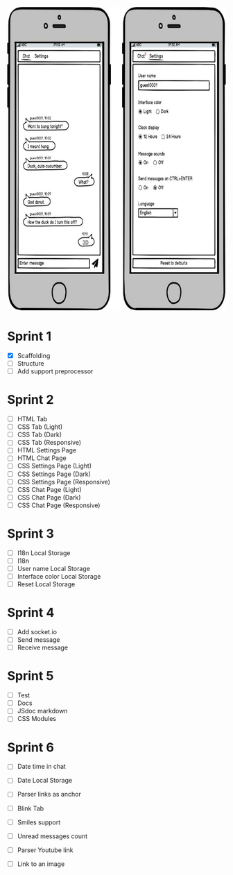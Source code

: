 <img src="./layout.jpg" alt="layout" height="700">

# Sprint 1
- [X] Scaffolding
- [ ] Structure
- [ ] Add support preprocessor

# Sprint 2
- [ ] HTML Tab
- [ ] CSS Tab (Light)
- [ ] CSS Tab (Dark)
- [ ] CSS Tab (Responsive)
- [ ] HTML Settings Page
- [ ] HTML Chat Page
- [ ] CSS Settings Page (Light)
- [ ] CSS Settings Page (Dark)
- [ ] CSS Settings Page (Responsive)
- [ ] CSS Chat Page (Light)
- [ ] CSS Chat Page (Dark)
- [ ] CSS Chat Page (Responsive)

# Sprint 3
- [ ] I18n Local Storage
- [ ] I18n
- [ ] User name Local Storage
- [ ] Interface color Local Storage
- [ ] Reset Local Storage

# Sprint 4
- [ ] Add socket.io
- [ ] Send message
- [ ] Receive message

# Sprint 5
- [ ] Test
- [ ] Docs
- [ ] JSdoc markdown
- [ ] CSS Modules

# Sprint 6
- [ ] Date time in chat
- [ ] Date Local Storage
- [ ] Parser links as anchor
- [ ] Blink Tab
- [ ] Smiles support
- [ ] Unread messages count
- [ ] Parser Youtube link
- [ ] Link to an image


